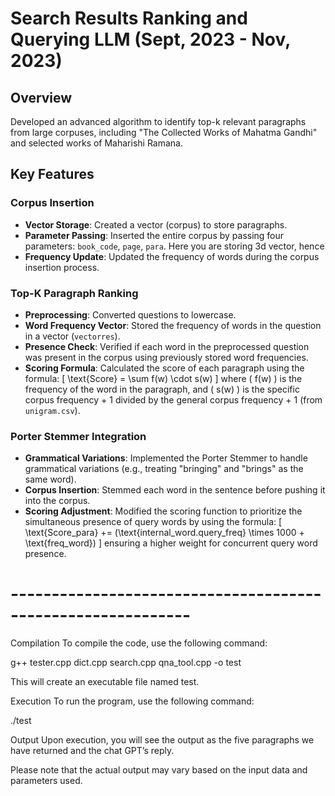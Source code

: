 # Search Results Ranking and Querying LLM (Sept, 2023 - Nov, 2023)

## Overview

Developed an advanced algorithm to identify top-k relevant paragraphs from large corpuses, including "The Collected Works of Mahatma Gandhi" and selected works of Maharishi Ramana.

## Key Features

### Corpus Insertion
- **Vector Storage**: Created a vector (corpus) to store paragraphs.
- **Parameter Passing**: Inserted the entire corpus by passing four parameters: `book_code`, `page`, `para`. Here you are storing 3d vector, hence 
- **Frequency Update**: Updated the frequency of words during the corpus insertion process.

### Top-K Paragraph Ranking
- **Preprocessing**: Converted questions to lowercase.
- **Word Frequency Vector**: Stored the frequency of words in the question in a vector (`vectorres`).
- **Presence Check**: Verified if each word in the preprocessed question was present in the corpus using previously stored word frequencies.
- **Scoring Formula**: Calculated the score of each paragraph using the formula:
  \[
  \text{Score} = \sum f(w) \cdot s(w)
  \]
  where \( f(w) \) is the frequency of the word in the paragraph, and \( s(w) \) is the specific corpus frequency + 1 divided by the general corpus frequency + 1 (from `unigram.csv`).

### Porter Stemmer Integration
- **Grammatical Variations**: Implemented the Porter Stemmer to handle grammatical variations (e.g., treating "bringing" and "brings" as the same word).
- **Corpus Insertion**: Stemmed each word in the sentence before pushing it into the corpus.
- **Scoring Adjustment**: Modified the scoring function to prioritize the simultaneous presence of query words by using the formula:
  \[
  \text{Score\_para} += (\text{internal\_word.query\_freq} \times 1000 + \text{freq\_word})
  \]
  ensuring a higher weight for concurrent query word presence.

# ------------------------------------------------------------
Compilation
To compile the code, use the following command:

g++ tester.cpp dict.cpp search.cpp qna_tool.cpp -o test

This will create an executable file named test.

Execution
To run the program, use the following command:

./test

Output
Upon  execution, you will see the output as the five paragraphs we have returned and the chat GPT’s reply.

Please note that the actual output may vary based on the input data and parameters used.

